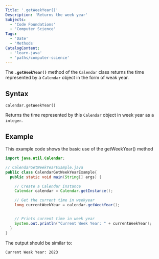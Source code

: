 ```yaml
---
Title: '.getWeekYear()'
Description: 'Returns the week year'
Subjects:
  - 'Code Foundations'
  - 'Computer Science'
Tags:
  - 'Date'
  - 'Methods'
CatalogContent:
  - 'learn-java'
  - 'paths/computer-science'
---
```


The **`.getWeekYear()`** method of the `Calendar` class returns the time represented by a `Calendar` object in the form of weak year.

## Syntax

```pseudo
calendar.getWeekYear()
```

Returns the time represented by this `Calendar` object in week year as a `integer`.

## Example

This example code shows the basic use of the getWeekYear() method

```java
import java.util.Calendar;

// CalendarGetWeekYearExample.java
public class CalendarGetWeekYearExample{
  public static void main(String[] args) {

    // Create a Calendar instance
    Calendar calendar = Calendar.getInstance();

    // Get the current time in weekyear
    long currentWeekYear = calendar.getWeekYear();


    // Prints current time in week year
    System.out.println("Current Week Year: " + currentWeekYear);
  }
}
```

The output should be similar to:

```shell
Current Weak Year: 2023
```
